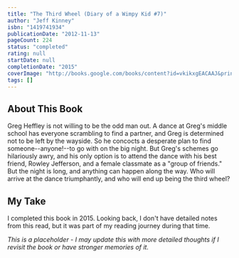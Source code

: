```yaml
---
title: "The Third Wheel (Diary of a Wimpy Kid #7)"
author: "Jeff Kinney"
isbn: "1419741934"
publicationDate: "2012-11-13"
pageCount: 224
status: "completed"
rating: null
startDate: null
completionDate: "2015"
coverImage: "http://books.google.com/books/content?id=vkikxgEACAAJ&printsec=frontcover&img=1&zoom=1&source=gbs_api"
tags: []
---
```


## About This Book

Greg Heffley is not willing to be the odd man out. A dance at Greg's middle school has everyone scrambling to find a partner, and Greg is determined not to be left by the wayside. So he concocts a desperate plan to find someone--anyone!--to go with on the big night. But Greg's schemes go hilariously awry, and his only option is to attend the dance with his best friend, Rowley Jefferson, and a female classmate as a "group of friends." But the night is long, and anything can happen along the way. Who will arrive at the dance triumphantly, and who will end up being the third wheel?

## My Take

I completed this book in 2015. Looking back, I don't have detailed notes from this read, but it was part of my reading journey during that time.

*This is a placeholder - I may update this with more detailed thoughts if I revisit the book or have stronger memories of it.*
